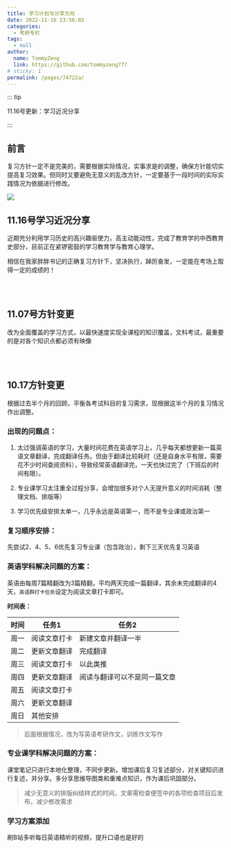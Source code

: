 ```yaml
---
title: 学习计划与分享方向
date: 2022-11-16 23:56:02 
categories: 
  - 考研专栏
tags: 
  - null
author: 
  name: TommyZeng
  link: https://github.com/tommyzeng777
# sticky: 1
permalink: /pages/74722a/
---
```


::: tip

11.16号更新：学习近况分享

:::

## 前言

复习方针一定不是完美的，需要根据实际情况，实事求是的调整，确保方针能切实提高复习效果。但同时又要避免无意义的乱改方针，一定要基于一段时间的实际实践情况为依据进行修改。

![](https://testingcf.jsdelivr.net/gh/TommyZeng777/picgo/img/202210182256763.jpg)

<!-- more -->



## 11.16号学习近况分享

近期充分利用学习历史的高兴趣驱使力，高主动能动性，完成了教育学的中西教育史部分，目前正在紧锣密鼓的学习教育学与教育心理学。

相信在我家胖胖书记的正确复习方针下，坚决执行，踔厉奋发，一定能在考场上取得一定的成绩的！

<br>

<br>

## 11.07号方针变更

改为全面覆盖的学习方式，以最快速度实现全课程的知识覆盖，文科考试，最重要的是对各个知识点都必须有映像

<br><br>

## 10.17方针变更

根据过去半个月的回顾，平衡各考试科目的复习需求，现根据这半个月的复习情况作出调整。



### 出现的问题点：

1. 太过强调英语的学习，大量时间花费在英语学习上，几乎每天都想更新一篇英语文章翻译，完成翻译任务。但由于翻译比较耗时（还是自身水平有限，需要花不少时间查阅资料），导致经常英语翻译完，一天也快过完了（下班后的时间有限）。

2. 专业课学习太注重全过程分享，会增加很多对个人无提升意义的时间消耗（整理文档、排版等）

3. 学习优先级安排太单一，几乎永远是英语第一，而不是专业课或政治第一

   



### 复习顺序安排：

先尝试2、4、5、6优先复习专业课（包含政治），剩下三天优先复习英语

### 英语学科解决问题的方案：

英语由每周7篇精翻改为3篇精翻，平均两天完成一篇翻译，其余未完成翻译的4天，`英语群打卡任务`设定为阅读文章打卡即可。

**时间表：**

| 时间 | 任务1        | 任务2        |
| ---- | ------------ | ------------ |
| 周一 | 阅读文章打卡 | 新建文章并翻译一半 |
| 周二 | 更新文章翻译 | 完成翻译 |
| 周三 | 阅读文章打卡        | 以此类推 |
| 周四 | 更新文章翻译 | 阅读与翻译可以不是同一篇文章 |
| 周五 | 阅读文章打卡 |              |
| 周六 | 更新文章翻译             |  |
| 周日 | 其他安排 |              |

> 后面根据情况，改为写英语考研作文，训练作文写作



### 专业课学科解决问题的方案：

课堂笔记只进行本地化整理，不同步更新。增加课后复习复述部分，对关键知识进行复述，并分享。多分享思维导图类和重难点知识，作为课后巩固部分。

> 减少无意义的排版纠结样式的时间，文章需检查便签中的各项检查项目后发布，减少修改需求





### 学习方案添加

刷B站多听每日英语精听的视频，提升口语也是好的

